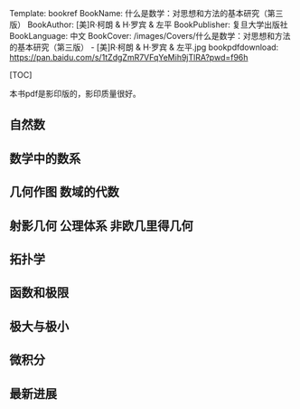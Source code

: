 Template: bookref
BookName: 什么是数学：对思想和方法的基本研究（第三版）
BookAuthor: [美]R·柯朗 & H·罗宾 & 左平
BookPublisher: 复旦大学出版社
BookLanguage: 中文
BookCover: /images/Covers/什么是数学：对思想和方法的基本研究（第三版） - [美]R·柯朗 & H·罗宾 & 左平.jpg
bookpdfdownload: https://pan.baidu.com/s/1tZdgZmR7VFqYeMih9jTlRA?pwd=f96h



[TOC]

本书pdf是影印版的，影印质量很好。



## 自然数

## 数学中的数系

## 几何作图 数域的代数

## 射影几何 公理体系 非欧几里得几何

## 拓扑学

## 函数和极限

## 极大与极小

## 微积分

## 最新进展